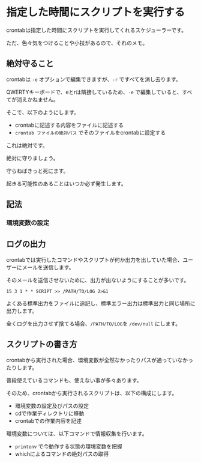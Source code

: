 # 指定した時間にスクリプトを実行する

crontabは指定した時間にスクリプトを実行してくれるスケジューラーです。

ただ、色々気をつけることや小技があるので、それのメモ。

## 絶対守ること

crontabは `-e` オプションで編集できますが、`-r` ですべてを消し去ります。

QWERTYキーボードで、eとrは隣接しているため、`-e` で編集していると、すべてが消えかねません。

そこで、以下のようにします。

* crontabに記述する内容をファイルに記述する
* `crontab ファイルの絶対パス` でそのファイルをcrontabに設定する

これは絶対です。

絶対に守りましょう。

守らねばきっと死にます。

起きる可能性のあることはいつか必ず発生します。

## 記法

### 環境変数の設定

## ログの出力

crontabでは実行したコマンドやスクリプトが何か出力を出していた場合、ユーザーにメールを送信します。

そのメールを送信させないために、出力が出ないようにすることが多いです。

```
15 3 1 * * SCRIPT >> /PATH/TO/LOG 2>&1
```
よくある標準出力をファイルに追記し、標準エラー出力は標準出力と同じ場所に出力します。

全くログを出力させず捨てる場合、`/PATH/TO/LOG`を `/dev/null` にします。

## スクリプトの書き方

crontabから実行された場合、環境変数が全然なかったりパスが通っていなかったりします。

普段使えているコマンドも、使えない事が多々あります。

そのため、crontabから実行されるスクリプトは、以下の構成にします。

* 環境変数の設定及びパスの設定
* cdで作業ディレクトリに移動
* crontabでの作業内容を記述

環境変数については、以下コマンドで情報収集を行います。

* `printenv` で今動作する状態の環境変数を把握
* whichによるコマンドの絶対パスの取得
